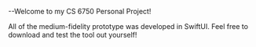 --Welcome to my CS 6750 Personal Project!

All of the medium-fidelity prototype was developed in SwiftUI.
Feel free to download and test the tool out yourself!
